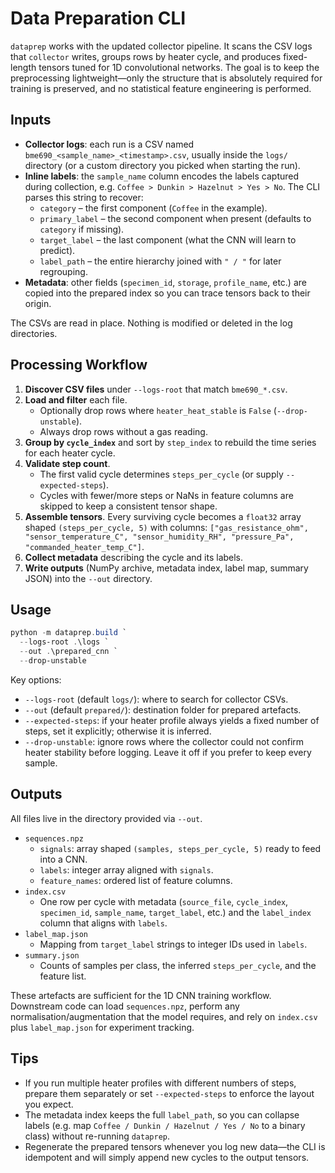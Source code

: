 # Data Preparation CLI

`dataprep` works with the updated collector pipeline. It scans the CSV logs that `collector` writes, groups rows by heater cycle, and produces fixed-length tensors tuned for 1D convolutional networks. The goal is to keep the preprocessing lightweight—only the structure that is absolutely required for training is preserved, and no statistical feature engineering is performed.

## Inputs

- **Collector logs**: each run is a CSV named `bme690_<sample_name>_<timestamp>.csv`, usually inside the `logs/` directory (or a custom directory you picked when starting the run).
- **Inline labels**: the `sample_name` column encodes the labels captured during collection, e.g. `Coffee > Dunkin > Hazelnut > Yes > No`. The CLI parses this string to recover:
  - `category` – the first component (`Coffee` in the example).
  - `primary_label` – the second component when present (defaults to `category` if missing).
  - `target_label` – the last component (what the CNN will learn to predict).
  - `label_path` – the entire hierarchy joined with `" / "` for later regrouping.
- **Metadata**: other fields (`specimen_id`, `storage`, `profile_name`, etc.) are copied into the prepared index so you can trace tensors back to their origin.

The CSVs are read in place. Nothing is modified or deleted in the log directories.

## Processing Workflow

1. **Discover CSV files** under `--logs-root` that match `bme690_*.csv`.
2. **Load and filter** each file.
   - Optionally drop rows where `heater_heat_stable` is `False` (`--drop-unstable`).
   - Always drop rows without a gas reading.
3. **Group by `cycle_index`** and sort by `step_index` to rebuild the time series for each heater cycle.
4. **Validate step count**.
   - The first valid cycle determines `steps_per_cycle` (or supply `--expected-steps`).
   - Cycles with fewer/more steps or NaNs in feature columns are skipped to keep a consistent tensor shape.
5. **Assemble tensors**. Every surviving cycle becomes a `float32` array shaped `(steps_per_cycle, 5)` with columns:
   `["gas_resistance_ohm", "sensor_temperature_C", "sensor_humidity_RH", "pressure_Pa", "commanded_heater_temp_C"]`.
6. **Collect metadata** describing the cycle and its labels.
7. **Write outputs** (NumPy archive, metadata index, label map, summary JSON) into the `--out` directory.

## Usage

```powershell
python -m dataprep.build `
  --logs-root .\logs `
  --out .\prepared_cnn `
  --drop-unstable
```

Key options:

- `--logs-root` (default `logs/`): where to search for collector CSVs.
- `--out` (default `prepared/`): destination folder for prepared artefacts.
- `--expected-steps`: if your heater profile always yields a fixed number of steps, set it explicitly; otherwise it is inferred.
- `--drop-unstable`: ignore rows where the collector could not confirm heater stability before logging. Leave it off if you prefer to keep every sample.

## Outputs

All files live in the directory provided via `--out`.

- `sequences.npz`
  - `signals`: array shaped `(samples, steps_per_cycle, 5)` ready to feed into a CNN.
  - `labels`: integer array aligned with `signals`.
  - `feature_names`: ordered list of feature columns.
- `index.csv`
  - One row per cycle with metadata (`source_file`, `cycle_index`, `specimen_id`, `sample_name`, `target_label`, etc.) and the `label_index` column that aligns with `labels`.
- `label_map.json`
  - Mapping from `target_label` strings to integer IDs used in `labels`.
- `summary.json`
  - Counts of samples per class, the inferred `steps_per_cycle`, and the feature list.

These artefacts are sufficient for the 1D CNN training workflow. Downstream code can load `sequences.npz`, perform any normalisation/augmentation that the model requires, and rely on `index.csv` plus `label_map.json` for experiment tracking.

## Tips

- If you run multiple heater profiles with different numbers of steps, prepare them separately or set `--expected-steps` to enforce the layout you expect.
- The metadata index keeps the full `label_path`, so you can collapse labels (e.g. map `Coffee / Dunkin / Hazelnut / Yes / No` to a binary class) without re-running `dataprep`.
- Regenerate the prepared tensors whenever you log new data—the CLI is idempotent and will simply append new cycles to the output tensors.
